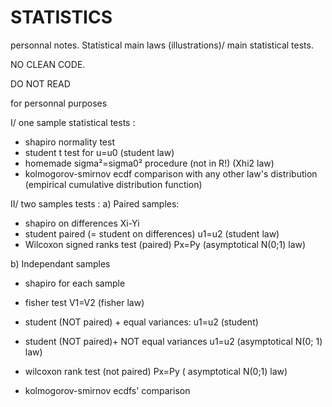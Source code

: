 # STATISTICS
personnal notes. Statistical main laws (illustrations)/ main statistical tests.

NO CLEAN CODE.

DO NOT READ

for personnal purposes

I/ one sample statistical tests :
- shapiro normality test
- student t test for u=u0                         (student law)
- homemade sigma²=sigma0² procedure (not in R!)   (Xhi2 law)
- kolmogorov-smirnov ecdf comparison with any other law's distribution (empirical cumulative distribution function)  

II/ two samples tests :
a) Paired samples:
- shapiro on differences Xi-Yi
- student paired (= student on differences) u1=u2                          (student law)
- Wilcoxon signed ranks test (paired) Px=Py                                (asymptotical N(0;1) law)

b) Independant samples 
- shapiro for each sample
- fisher test V1=V2                                                         (fisher law)
- student (NOT paired) + equal variances:    u1=u2                            (student)
- student (NOT paired)+ NOT equal variances  u1=u2                           (asymptotical N(0; 1) law)
- wilcoxon rank test (not paired) Px=Py                                      ( asymptotical N(0;1) law)

- kolmogorov-smirnov ecdfs' comparison
